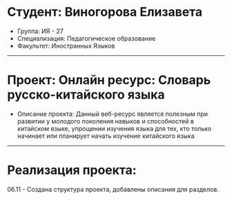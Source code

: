 # Студент: Виногорова Елизавета
- Группа: ИЯ - 27
- Специализация: Педагогическое образование
- Факультет: Иностранных Языков
-----
# Проект: Онлайн ресурс: Словарь русско-китайского языка
- Описание проекта: Данный веб-ресурс является полезным при развитии у молодого поколения навыков и способностей в китайском языке, упрощении изучения языка для тех, кто только начинает или планирует начать изучение китайского языка
-----
# Реализация проекта:
06.11 - Создана структура проекта, добавлены описания для разделов.